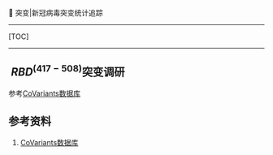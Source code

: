 👏 突变|新冠病毒突变统计追踪

---
[TOC]

---
## $\ RBD^{(417-508)}$突变调研
参考[CoVariants数据库](https://covariants.org/)

## 参考资料
1. [CoVariants数据库](https://covariants.org/)